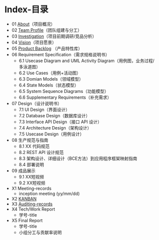 # Index-目录

- 01 [About](https://sysu-swsad.github.io/dashboard/01-about)（项目概况）
- 02 [Team Profile](https://sysu-swsad.github.io/dashboard/02-team-profile)（团队组建与分工）
- 03 [Investigation](https://sysu-swsad.github.io/dashboard/03-invest)（项目前期调研/竞品分析）
- 04 [Vision](https://sysu-swsad.github.io/dashboard/04-vision)（项目愿景）
- 05 [Product Backlog](https://sysu-swsad.github.io/dashboard/05-backlog) （产品特性库）
- 06 Requirement Specification（需求规格说明书）
  - 6.1 Usecase Diagram and UML Activity Diagram（用例图，业务过程/多泳道图）
  - 6.2 Use Cases（用例+活动图）
  - 6.3 Domian Models（领域模型）
  - 6.4 State Models（状态模型）
  - 6.5 System Sequence Diagrams（功能模型）
  - 6.6 Supplementary Requirements（补充需求）
- 07 Design（设计说明书）
  - 7.1 UI Design（界面设计）
  - 7.2 Database Design（数据库设计）
  - 7.3 Interface API Design（接口 API 设计）
  - 7.4 Architecture Design（架构设计）
  - 7.5 Usecase Design（用例设计）
- 08 生产规范与指南
  - 8.1 XX 代码规范
  - 8.2 REST API 设计规范
  - 8.3 架构设计、详细设计（BCE方法）到应用程序框架映射指南
  - 8.4 部署说明
- 09 成品展示
  - 9.1 XX短视频
  - 9.2 XX短视频
- X1 Meeting-records
  - inception meeting (yy/mm/dd)
- X2 [KANBAN](https://sysu-swsad.github.io/dashboard/X2-kanban)
- X3 [Auditing-records](https://sysu-swsad.github.io/dashboard/x3-auditing)
- X4 Tech/Work Report
  - 学号-title
- X5 Final Report
  - 学号-title
  - 小组分工与贡献率说明